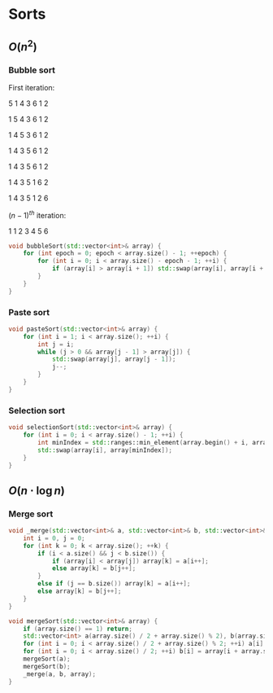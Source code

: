 # Sorts

## $O(n^2)$

### Bubble  sort

First iteration:

5 1 4 3 6 1 2

1 5 4 3 6 1 2

1 4 5 3 6 1 2

1 4 3 5 6 1 2

1 4 3 5 6 1 2

1 4 3 5 1 6 2

1 4 3 5 1 2 6

$(n - 1)^{th}$ iteration:

1 1 2 3 4 5 6

```cpp
void bubbleSort(std::vector<int>& array) {
    for (int epoch = 0; epoch < array.size() - 1; ++epoch) {
        for (int i = 0; i < array.size() - epoch - 1; ++i) {
            if (array[i] > array[i + 1]) std::swap(array[i], array[i + 1]);
        }
    }
}
```

### Paste sort

```cpp
void pasteSort(std::vector<int>& array) {
    for (int i = 1; i < array.size(); ++i) {
        int j = i;
        while (j > 0 && array[j - 1] > array[j]) {
            std::swap(array[j], array[j - 1]);
            j--;
        }
    }
}
```

### Selection sort

```cpp
void selectionSort(std::vector<int>& array) {
    for (int i = 0; i < array.size() - 1; ++i) {
        int minIndex = std::ranges::min_element(array.begin() + i, array.end()) - array.begin();
        std::swap(array[i], array[minIndex]);
    }
}
```

## $O(n \cdot \log n)$

### Merge sort

```cpp
void _merge(std::vector<int>& a, std::vector<int>& b, std::vector<int>& array) {
    int i = 0, j = 0;
    for (int k = 0; k < array.size(); ++k) {
        if (i < a.size() && j < b.size()) {
            if (array[i] < array[j]) array[k] = a[i++];
            else array[k] = b[j++];
        }
        else if (j == b.size()) array[k] = a[i++];
        else array[k] = b[j++];
    }
}

void mergeSort(std::vector<int>& array) {
    if (array.size() == 1) return;
    std::vector<int> a(array.size() / 2 + array.size() % 2), b(array.size() / 2);
    for (int i = 0; i < array.size() / 2 + array.size() % 2; ++i) a[i] = array[i];
    for (int i = 0; i < array.size() / 2; ++i) b[i] = array[i + array.size() / 2];
    mergeSort(a);
    mergeSort(b);
    _merge(a, b, array);
}
```
